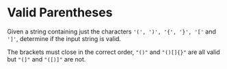 # Valid Parentheses
Given a string containing just the characters `'(', ')', '{', '}', '['` and `']'`, determine if the input string is valid.

The brackets must close in the correct order, `"()"` and `"()[]{}"` are all valid but `"(]"` and `"([)]"` are not.
